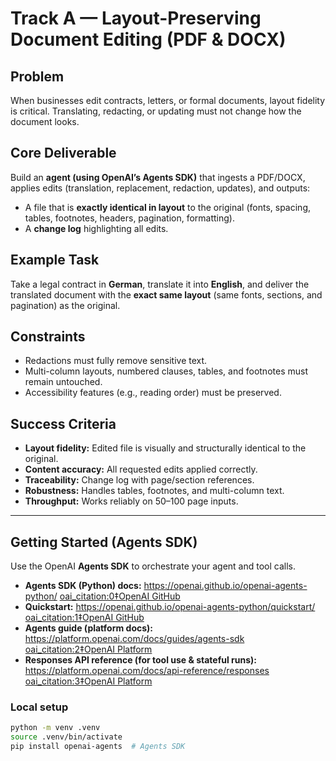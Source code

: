 # Track A — Layout-Preserving Document Editing (PDF & DOCX)

## Problem
When businesses edit contracts, letters, or formal documents, layout fidelity is critical. Translating, redacting, or updating must not change how the document looks.

## Core Deliverable
Build an **agent (using OpenAI’s Agents SDK)** that ingests a PDF/DOCX, applies edits (translation, replacement, redaction, updates), and outputs:
- A file that is **exactly identical in layout** to the original (fonts, spacing, tables, footnotes, headers, pagination, formatting).
- A **change log** highlighting all edits.

## Example Task
Take a legal contract in **German**, translate it into **English**, and deliver the translated document with the **exact same layout** (same fonts, sections, and pagination) as the original.

## Constraints
- Redactions must fully remove sensitive text.
- Multi-column layouts, numbered clauses, tables, and footnotes must remain untouched.
- Accessibility features (e.g., reading order) must be preserved.

## Success Criteria
- **Layout fidelity:** Edited file is visually and structurally identical to the original.
- **Content accuracy:** All requested edits applied correctly.
- **Traceability:** Change log with page/section references.
- **Robustness:** Handles tables, footnotes, and multi-column text.
- **Throughput:** Works reliably on 50–100 page inputs.

---

## Getting Started (Agents SDK)
Use the OpenAI **Agents SDK** to orchestrate your agent and tool calls.

- **Agents SDK (Python) docs:** https://openai.github.io/openai-agents-python/  [oai_citation:0‡OpenAI GitHub](https://openai.github.io/openai-agents-python/?utm_source=chatgpt.com)  
- **Quickstart:** https://openai.github.io/openai-agents-python/quickstart/  [oai_citation:1‡OpenAI GitHub](https://openai.github.io/openai-agents-python/quickstart/?utm_source=chatgpt.com)  
- **Agents guide (platform docs):** https://platform.openai.com/docs/guides/agents-sdk  [oai_citation:2‡OpenAI Platform](https://platform.openai.com/docs/guides/agents-sdk?utm_source=chatgpt.com)  
- **Responses API reference (for tool use & stateful runs):** https://platform.openai.com/docs/api-reference/responses  [oai_citation:3‡OpenAI Platform](https://platform.openai.com/docs/api-reference/responses?utm_source=chatgpt.com)

### Local setup
```bash
python -m venv .venv
source .venv/bin/activate
pip install openai-agents  # Agents SDK
